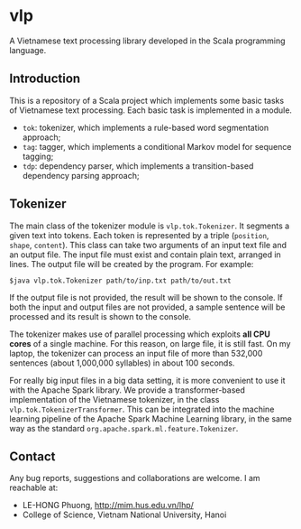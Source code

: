 # vlp

A Vietnamese text processing library developed in the Scala programming language.

## Introduction

This is a repository of a Scala project which implements some basic tasks of Vietnamese text processing.
Each basic task is implemented in a module. 
* `tok`: tokenizer, which implements a rule-based word segmentation approach;
* `tag`: tagger, which implements a conditional Markov model for sequence tagging;
* `tdp`: dependency parser, which implements a transition-based dependency parsing approach;

## Tokenizer

The main class of the tokenizer module is `vlp.tok.Tokenizer`. It segments a given text into tokens. Each 
token is represented by a triple (`position`, `shape`, `content`). This class can take two arguments of an input text file and an output file. The input file must exist and contain plain text, arranged in lines. The 
output file will be created by the program. For example:

  `$java vlp.tok.Tokenizer path/to/inp.txt path/to/out.txt`

If the output file is not provided, the result will be shown to the console. If both the input and output files are not provided, a sample sentence will be processed and its result is shown to the console.  

The tokenizer makes use of parallel processing which exploits **all CPU cores** of a single machine. For this reason, on large file, it is still fast. On my laptop, the tokenizer can process an input file of more than 532,000 sentences (about 1,000,000 syllables) in about 100 seconds.

For really big input files in a big data setting, it is more convenient to use it with the Apache Spark library. We provide a transformer-based implementation of the Vietnamese tokenizer, in the class `vlp.tok.TokenizerTransformer`. This can be integrated into the machine learning pipeline of the Apache Spark Machine Learning library, in the same way as the standard `org.apache.spark.ml.feature.Tokenizer`.

## Contact

Any bug reports, suggestions and collaborations are welcome. I am
reachable at: 
* LE-HONG Phuong, http://mim.hus.edu.vn/lhp/
* College of Science, Vietnam National University, Hanoi
